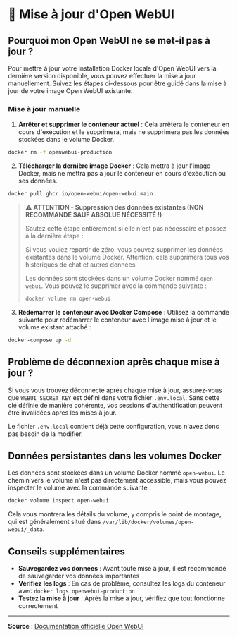 # 🔄 Mise à jour d'Open WebUI

## Pourquoi mon Open WebUI ne se met-il pas à jour ?

Pour mettre à jour votre installation Docker locale d'Open WebUI vers la dernière version disponible, vous pouvez effectuer la mise à jour manuellement. Suivez les étapes ci-dessous pour être guidé dans la mise à jour de votre image Open WebUI existante.

### Mise à jour manuelle

1. **Arrêter et supprimer le conteneur actuel** :
   Cela arrêtera le conteneur en cours d'exécution et le supprimera, mais ne supprimera pas les données stockées dans le volume Docker.

```bash
docker rm -f openwebui-production
```

2. **Télécharger la dernière image Docker** :
   Cela mettra à jour l'image Docker, mais ne mettra pas à jour le conteneur en cours d'exécution ou ses données.

```bash
docker pull ghcr.io/open-webui/open-webui:main
```

> **⚠️ ATTENTION - Suppression des données existantes (NON RECOMMANDÉ SAUF ABSOLUE NÉCESSITÉ !)**
> 
> Sautez cette étape entièrement si elle n'est pas nécessaire et passez à la dernière étape :
> 
> Si vous voulez repartir de zéro, vous pouvez supprimer les données existantes dans le volume Docker. Attention, cela supprimera tous vos historiques de chat et autres données.
> 
> Les données sont stockées dans un volume Docker nommé `open-webui`. Vous pouvez le supprimer avec la commande suivante :
> 
> ```bash
> docker volume rm open-webui
> ```

3. **Redémarrer le conteneur avec Docker Compose** :
   Utilisez la commande suivante pour redémarrer le conteneur avec l'image mise à jour et le volume existant attaché :

```bash
docker-compose up -d
```

## Problème de déconnexion après chaque mise à jour ?

Si vous vous trouvez déconnecté après chaque mise à jour, assurez-vous que `WEBUI_SECRET_KEY` est défini dans votre fichier `.env.local`. Sans cette clé définie de manière cohérente, vos sessions d'authentification peuvent être invalidées après les mises à jour.

Le fichier `.env.local` contient déjà cette configuration, vous n'avez donc pas besoin de la modifier.

## Données persistantes dans les volumes Docker

Les données sont stockées dans un volume Docker nommé `open-webui`. Le chemin vers le volume n'est pas directement accessible, mais vous pouvez inspecter le volume avec la commande suivante :

```bash
docker volume inspect open-webui
```

Cela vous montrera les détails du volume, y compris le point de montage, qui est généralement situé dans `/var/lib/docker/volumes/open-webui/_data`.

## Conseils supplémentaires

- **Sauvegardez vos données** : Avant toute mise à jour, il est recommandé de sauvegarder vos données importantes
- **Vérifiez les logs** : En cas de problème, consultez les logs du conteneur avec `docker logs openwebui-production`
- **Testez la mise à jour** : Après la mise à jour, vérifiez que tout fonctionne correctement

---

**Source** : [Documentation officielle Open WebUI](https://docs.openwebui.com/getting-started/updating/) 